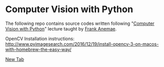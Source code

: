 # Computer Vision with Python

The following repo contains source codes written following "<a href="https://www.udemy.com/computer-vision-with-python/" target="_blank">Computer Vision with Python</a>" lecture taught by <a href="https://www.udemy.com/user/frank-anemaet/">Frank Anemae</a>.

OpenCV Installation instructions: http://www.pyimagesearch.com/2016/12/19/install-opencv-3-on-macos-with-homebrew-the-easy-way/

<a href="example.com" target="_blank">New Tab</a>
